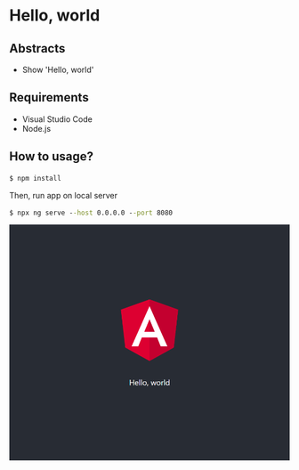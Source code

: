 # Hello, world

## Abstracts

* Show 'Hello, world'

## Requirements

* Visual Studio Code
* Node.js

## How to usage?

````cmd
$ npm install
````

Then, run app on local server

````cmd
$ npx ng serve --host 0.0.0.0 --port 8080
````

<img src="./images/index.png" />